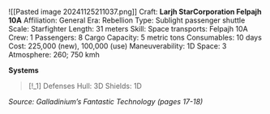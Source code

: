 ![[Pasted image 20241125211037.png]]
Craft: **Larjh StarCorporation Felpajh 10A**
Affiliation: General
Era: Rebellion
Type: Sublight passenger shuttle
Scale: Starfighter
Length: 31 meters
Skill: Space transports: Felpajh 10A
Crew: 1
Passengers: 8
Cargo Capacity: 5 metric tons
Consumables: 10 days
Cost: 225,000 (new), 100,000 (use)
Maneuverability: 1D
Space: 3
Atmosphere: 260; 750 kmh

**Systems**
> [!_1] Defenses
> Hull: 3D
> Shields: 1D


*Source: Galladinium’s Fantastic Technology (pages 17-18)*

